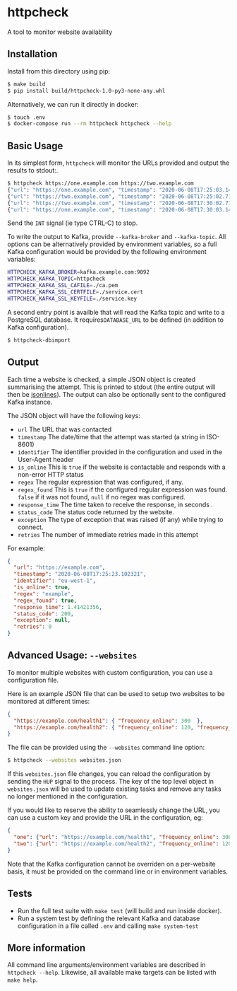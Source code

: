 # httpcheck

A tool to monitor website availability

## Installation

Install from this directory using pip:

```bash
$ make build
$ pip install build/httpcheck-1.0-py3-none-any.whl
```

Alternatively, we can run it directly in docker:

```bash
$ touch .env
$ docker-compose run --rm httpcheck httpcheck --help
```

## Basic Usage

In its simplest form, `httpcheck` will monitor the URLs provided and output the results to stdout:.

```bash
$ httpcheck https://one.example.com https://two.example.com
{"url": "https://one.example.com", "timestamp": "2020-06-08T17:25:03.141592", ...}
{"url": "https://two.example.com", "timestamp": "2020-06-08T17:25:02.718281", ...}
{"url": "https://two.example.com", "timestamp": "2020-06-08T17:30:02.718281", ...}
{"url": "https://one.example.com", "timestamp": "2020-06-08T17:30:03.141592", ...}
```

Send the `INT` signal (ie type CTRL-C) to stop.

To write the output to Kafka, provide `--kafka-broker` and `--kafka-topic`.
All options can be alternatively provided by environment variables, so a full Kafka configuration would be provided by the following environment variables:

```bash
HTTPCHECK_KAFKA_BROKER=kafka.example.com:9092
HTTPCHECK_KAFKA_TOPIC=httpcheck
HTTPCHECK_KAFKA_SSL_CAFILE=./ca.pem
HTTPCHECK_KAFKA_SSL_CERTFILE=./service.cert
HTTPCHECK_KAFKA_SSL_KEYFILE=./service.key
```

A second entry point is availble that will read the Kafka topic and write to a PostgreSQL database. It requires`DATABASE_URL` to be defined (in addition to Kafka configuration).

```bash
$ httpcheck-dbimport
```

## Output

Each time a website is checked, a simple JSON object is created summarising the attempt.
This is printed to stdout (the entire output will then be [jsonlines](http://jsonlines.org/)).
The output can also be optionally sent to the configured Kafka instance.

The JSON object will have the following keys:

 * `url` The URL that was contacted
 * `timestamp` The date/time that the attempt was started (a string in ISO-8601)
 * `identifier` The identifier provided in the configuration and used in the User-Agent header
 * `is_online` This is `true` if the website is contactable and responds with a non-error HTTP status
 * `regex` The regular expression that was configured, if any.
 * `regex_found` This is `true` if the configured regular expression was found. `false` if it was not found, `null` if no regex was configured.
 * `response_time` The time taken to receive the response, in seconds .
 * `status_code` The status code returned by the website.
 * `exception` The type of exception that was raised (if any) while trying to connect.
 * `retries` The number of immediate retries made in this attempt

For example:

```json
{
  "url": "https://example.com",
  "timestamp": "2020-06-08T17:25:23.102321",
  "identifier": "eu-west-1",
  "is_online": true,
  "regex": "example",
  "regex_found": true,
  "response_time": 1.41421356,
  "status_code": 200,
  "exception": null,
  "retries": 0
}
```


## Advanced Usage: `--websites`

To monitor multiple websites with custom configuration, you can use a configuration file.

Here is an example JSON file that can be used to setup two websites to be monitored at different times:

```json
{
  "https://example.com/health1": { "frequency_online": 300  },
  "https://example.com/health2": { "frequency_online": 120, "frequency_offline": 30 }
}
```

The file can be provided using the `--websites` command line option:

```bash
$ httpcheck --websites websites.json
```

If this `websites.json` file changes, you can reload the configuration by sending the `HUP` signal to the process.
The key of the top level object in `websites.json` will be used to update existing tasks and remove any tasks no longer mentioned in the configuration.

If you would like to reserve the ability to seamlessly change the URL, you can use a custom key and provide the URL in the configuration, eg:

```json
{
  "one": {"url": "https://example.com/health1", "frequency_online": 300  },
  "two": {"url": "https://example.com/health2", "frequency_online": 120, "frequency_offline": 30 }
}
```

Note that the Kafka configuration cannot be overriden on a per-website basis, it must be provided on the command line or in environment variables.

## Tests

 * Run the full test suite with `make test` (will build and run inside docker).
 * Run a system test by defining the relevant Kafka and database configuration in a file called `.env` and calling `make system-test`

## More information

All command line arguments/environment variables are described in `httpcheck --help`.
Likewise, all available make targets can be listed with `make help`.
